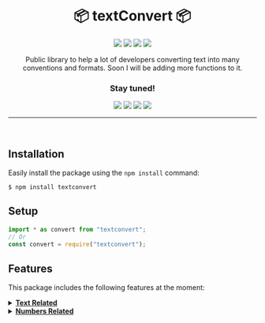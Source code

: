 <h1 align="center">📦 textConvert 📦</h1>

<div align="center">
<img src="https://img.shields.io/github/package-json/v/Monsieur-Nico/textConvert?'style'=flat-square"></img>
<img src="https://img.shields.io/github/license/Monsieur-Nico/textConvert?'style'=flat-square"></img>
<img src="https://img.shields.io/github/commit-activity/m/Monsieur-Nico/textConvert?'style'=flat-square"></img>
<img src="https://img.shields.io/github/issues-raw/Monsieur-Nico/textConvert?'style'=flat-square"></img>
</div>

<p align="center">Public library to help a lot of developers converting text into many conventions and formats. Soon I will be adding more functions to it.</p>
<h3 align="center" style="font-weight: bold"> Stay tuned!</h3>
<div align="center">
<img src="https://img.shields.io/badge/statements-100%25-brightgreen.svg?'style'=flat-square"></img>
<img src="https://img.shields.io/badge/branches-87.5%25-yellow.svg?'style'=flat-square"></img>
<img src="https://img.shields.io/badge/functions-100%25-brightgreen.svg?'style'=flat-square"></img>
<img src="https://img.shields.io/badge/lines-100%25-brightgreen.svg?'style'=flat-square"></img>
</div>

<hr />
<br />

## Installation

Easily install the package using the `npm install` command:

```
$ npm install textconvert
```

## Setup

```js
import * as convert from "textconvert";
// Or
const convert = require("textconvert");
```

## Features

This package includes the following features at the moment:

<details>
  <summary><b><u>Text Related</u></b></summary>

- ### Clear

  Clear a string from punctuation and replaces it with a whitespace character or returns an array of strings.

  `@param text` String input to clear from punctuation.

  `@param arrayOutput` (Optional), boolean value to select whether to return an array of strings or a single string. Default value is true.

  ```js
  convert.clear("Hello,world");
  // Returns => ["hello", "world"]

  convert.clear("Hello, world", false);
  // Returns => "hello world"
  ```

- ### Count

  Return a boolean value number of the letters in a string.

  `@param text` String input to get letters count from.

  `@param countNumbers` Boolean value to determine if numbers should be counted as letters.

  ```js
  convert.count("Hello,world");
  // Returns => 10

  convert.clear("Hello0 world", true);
  // Returns => 11
  ```

- ### Reverse

  Reverses all characters in a string.

  `@param text` A string to reverse.

  ```js
  convert.reverse("Hello, world!");
  // Returns => "!dlrow ,olleH"
  ```

- ### Camel Case

  Convert a string from any convention to Camel Case convention.

  `@param text` A string to be converted to Camel Case.

  ```js
  convert.camelCase("hello world");
  // Returns => "helloWorld"
  ```

- ### Pascal Case

  Convert a string from any convention to Pascal Case convention.

  `@param text` A string to be converted to Pascal Case.

  ```js
  convert.pascalCase("hello world");
  // Returns => "HelloWorld"
  ```

- ### Snake Case

  Convert a string from any convention to Snake Case convention.

  `@param text` A string to be converted to Snake Case.

  ```js
  convert.snakeCase("hello world");
  // Returns => "hello_world"
  convert.snakeCase("hello-world");
  // Returns => "hello_world"
  ```

- ### Kebab Case

  Convert a string from any convention to Kebab Case convention.

  `@param text` A string to be converted to Kebab Case.

  ```js
  convert.kebabCase("hello world");
  // Returns => "hello-world"
  convert.kebabCase("helloWorld");
  // Returns => "hello-world"
  ```

</details>

<details>
  <summary><b><u>Numbers Related</u></b></summary>

- ### numbersToWords

  Get any number below 100 million converted to words.

  `@param number` Integer input to turn into text.

  ```js
  convert.numbersToWords(1245);
  // Returns => "one thousand two hundred and forty-five"
  ```

  </details>
